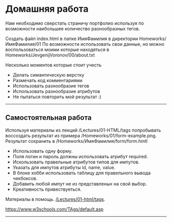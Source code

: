 # Домашняя работа

Нам необходимо сверстать страничу портфолио используя по возможности наибольшее
количество разнообразных тегов. 

Создать файл index.html в папке ИмяФамилия в директории Homeworks/ИмяФамилия/01 
По возможности использовать свои данные, но можно воспользоваться моими которые находяться в Homeworks/JevgenijVoronov/00/about.txt

Несколько моментов которые стоит учесть
- Делать симантическую верстку
- Размечать код комментариями
- Использовать разнообразие тегов
- Использовать разнообразие атрибутов
- Не пытаться повторить мой результат :)

---

## Самостоятельная работа
Используя материалы из лекций /Lectures/01-HTML/tags попробывать воссоздать результат из примера /Homeworks/01/form-example.png. 
Результат сохранить в /Homeworks/ИмяФамилия/form/form.hmtl 

- Использовать одну форму. 
- Поля логин и пароль должны использовать атрибут required. 
- Искользовать правельные атрибутов типов для импутов. 
- Указать для импутов атрибуты id, name, value. 
- В блоке хобби использовать таблицу для правельного вывода чекбоксов. 
- Добавить любой импут не из представленых на свой выбор. 
- Креативность привествуеться.  

Материалы в помощь. 
[/Lectures/01-html/tags](https://github.com/JevgenijVoronov/javaguru_fe_3/tree/main/Lectures/01-html/tags). 
  
https://www.w3schools.com/TAgs/default.asp

---
 
